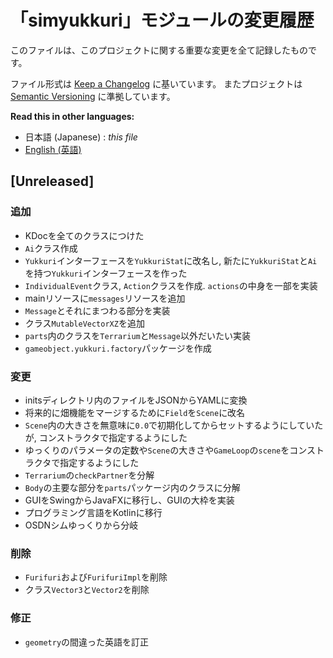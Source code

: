 # 「simyukkuri」モジュールの変更履歴

このファイルは、このプロジェクトに関する重要な変更を全て記録したものです。

ファイル形式は [Keep a Changelog](http://keepachangelog.com/en/1.0.0/) に基いています。
またプロジェクトは [Semantic Versioning](http://semver.org/lang/ja/spec/v2.0.0.html) に準拠しています。


**Read this in other languages:**
- 日本語 (Japanese) : *this file*
- [English (英語)](CHANGELOG.en.md)


## [Unreleased]

### 追加
- KDocを全てのクラスにつけた
- `Ai`クラス作成
- `Yukkuri`インターフェースを`YukkuriStat`に改名し, 新たに`YukkuriStat`と`Ai`を持つ`Yukkuri`インターフェースを作った
- `IndividualEvent`クラス, `Action`クラスを作成. `actions`の中身を一部を実装
- mainリソースに`messages`リソースを追加
- `Message`とそれにまつわる部分を実装
- クラス`MutableVectorXZ`を追加
- `parts`内のクラスを`Terrarium`と`Message`以外だいたい実装
- `gameobject.yukkuri.factory`パッケージを作成

### 変更
- initsディレクトリ内のファイルをJSONからYAMLに変換
- 将来的に畑機能をマージするために`Field`を`Scene`に改名
- `Scene`内の大きさを無意味に`0.0`で初期化してからセットするようにしていたが, コンストラクタで指定するようにした
- ゆっくりのパラメータの定数や`Scene`の大きさや`GameLoop`の`scene`をコンストラクタで指定するようにした
- `Terrarium`の`checkPartner`を分解
- `Body`の主要な部分を`parts`パッケージ内のクラスに分解
- GUIをSwingからJavaFXに移行し、GUIの大枠を実装
- プログラミング言語をKotlinに移行
- OSDNシムゆっくりから分岐

### 削除
- `Furifuri`および`FurifuriImpl`を削除
- クラス`Vector3`と`Vector2`を削除

### 修正
- `geometry`の間違った英語を訂正

<!--
### 追加
新機能の追加
### 変更
既存の機能の変更
### 廃止
近日中に削除される予定の機能
### 削除
削除された機能
### 修正
意図しない動作の修正
### セキュリティ
脆弱性の修正
-->